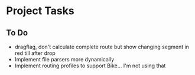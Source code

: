 # Project Tasks

## To Do
- dragflag, don't calculate complete route but show changing segment in red till after drop
- Implement file parsers more dynamically
- Implement routing profiles to support Bike... I'm not using that


